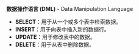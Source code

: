 **数据操作语言 (DML)** - Data Manipulation Language

- **SELECT**：用于从一个或多个表中检索数据。
- **INSERT**：用于向表中插入新的数据行。
- **UPDATE**：用于修改表中的数据。
- **DELETE**：用于从表中删除数据。